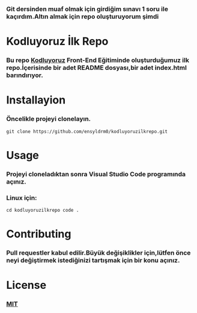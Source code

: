 ### Git dersinden muaf olmak için girdiğim sınavı 1 soru ile kaçırdım.Altın almak için repo oluşturuyorum şimdi

# Kodluyoruz İlk Repo
### Bu repo [Kodluyoruz](https://app.patika.dev/courses/git/odev1) Front-End Eğitiminde oluşturduğumuz ilk repo.İçerisinde bir adet README dosyası,bir adet index.html barındırıyor.

# Installayion

### Öncelikle projeyi clonelayın.
` git clone https://github.com/ensyldrm0/kodluyoruzilkrepo.git ` 

# Usage

### Projeyi cloneladıktan sonra Visual Studio Code programında açınız.

### Linux için:
` cd kodluyoruzilkrepo code . ` 

# Contributing

### Pull requestler kabul edilir.Büyük değişiklikler için,lütfen önce neyi değiştirmek istediğinizi tartışmak için bir konu açınız.

# License

### [MIT](https://choosealicense.com/licenses/mit/)